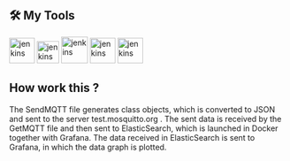 ## 🛠 My Tools
<a target="_blank"> <img src="https://img.icons8.com/color/256/visual-studio--v2.png" alt="jenkins" width="46" height="46"/> </a>
<a target="_blank"> <img src="https://developer.community.boschrexroth.com/t5/image/serverpage/image-id/13469i8B924ED49BC58B82/image-size/small?v=v2&px=200" alt="jenkins" width="40" height="40"/> </a> 
<a target="_blank"> <img src="https://img.icons8.com/color/256/docker.png" alt="jenkins" width="48" height="48"/> </a> 
<a target="_blank"> <img src="https://img.icons8.com/color/256/elasticsearch.png" alt="jenkins" width="46" height="46"/> </a> 
<a target="_blank"> <img src="https://img.icons8.com/fluency/256/grafana.png" alt="jenkins" width="46" height="46"/> </a> 

## How work this ?
The SendMQTT file generates class objects, which is converted to JSON and sent to the server test.mosquitto.org . The sent data is received by the GetMQTT file and then sent to ElasticSearch, which is launched in Docker together with Grafana. The data received in ElasticSearch is sent to Grafana, in which the data graph is plotted.